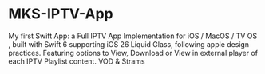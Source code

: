 # MKS-IPTV-App
My first Swift App: a Full IPTV App Implementation for iOS / MacOS / TV OS , built with Swift 6 supporting iOS 26 Liquid Glass, following apple design practices. Featuring options to View, Download or View in external player of each IPTV Playlist content. VOD &amp; Strams
